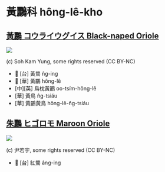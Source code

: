 # 黃鸝科 hông-lê-kho

## [黃鸝 コウライウグイス Black-naped Oriole](https://ebird.org/species/blnori1)

![](https://inaturalist-open-data.s3.amazonaws.com/photos/5558984/medium.jpeg)

(c) Soh Kam Yung, some rights reserved (CC BY-NC)

- 🎯 [台] 黃鶯 n̂g-ing
- 🎯 [華] 黃鸝 hông-lê
- [中][英] 烏枕黃鸝 oo-tsím-hông-lê
- [華] 黃鳥 n̂g-tsiáu
- [華] 黃鸝黃鳥 hông-lê-n̂g-tsiáu

## [朱鸝 ヒゴロモ Maroon Oriole](https://ebird.org/species/marori2)

![](https://inaturalist-open-data.s3.amazonaws.com/photos/97057384/medium.jpg)

(c) 尹若宇, some rights reserved (CC BY-NC)

- 🎯 [台] 紅鶯 âng-ing
